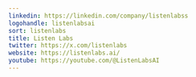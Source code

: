 ```yaml
---
linkedin: https://linkedin.com/company/listenlabss
logohandle: listenlabsai
sort: listenlabs
title: Listen Labs
twitter: https://x.com/listenlabs
website: https://listenlabs.ai/
youtube: https://youtube.com/@ListenLabsAI
---
```

